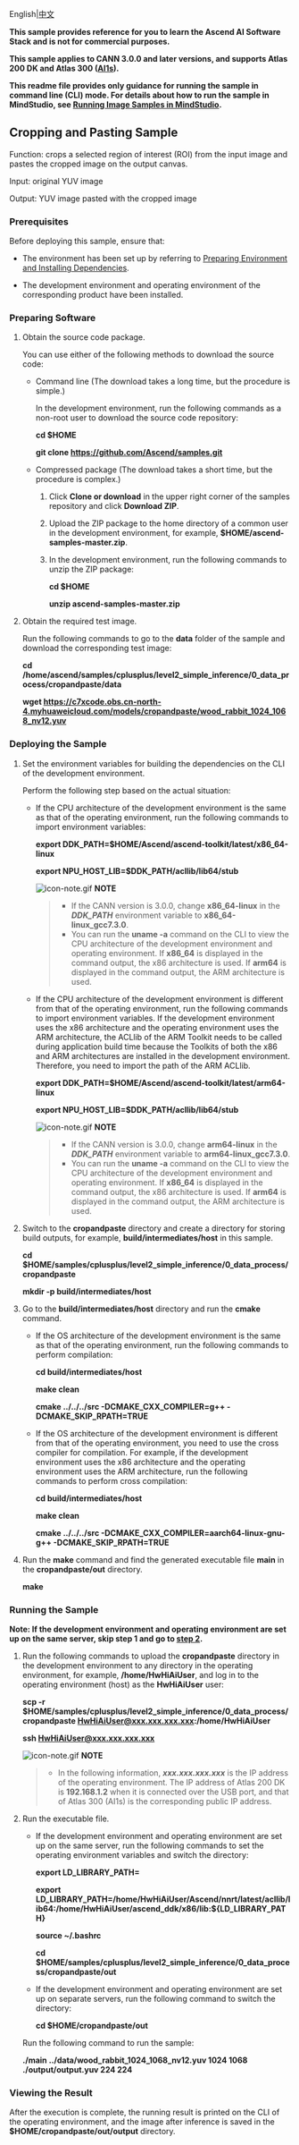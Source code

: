 English|[中文](README_CN.md)

**This sample provides reference for you to learn the Ascend AI Software Stack and is not for commercial purposes.**

**This sample applies to CANN 3.0.0 and later versions, and supports Atlas 200 DK and Atlas 300 ([AI1s](https://support.huaweicloud.com/productdesc-ecs/ecs_01_0047.html#ecs_01_0047__section78423209366)).**

**This readme file provides only guidance for running the sample in command line (CLI) mode. For details about how to run the sample in MindStudio, see [Running Image Samples in MindStudio](https://github.com/Ascend/samples/wikis/Mindstudio%E8%BF%90%E8%A1%8C%E5%9B%BE%E7%89%87%E6%A0%B7%E4%BE%8B?sort_id=3164874).**

## Cropping and Pasting Sample

Function: crops a selected region of interest (ROI) from the input image and pastes the cropped image on the output canvas.

Input: original YUV image

Output: YUV image pasted with the cropped image

### Prerequisites

Before deploying this sample, ensure that:

- The environment has been set up by referring to [Preparing Environment and Installing Dependencies](../../../environment).

- The development environment and operating environment of the corresponding product have been installed.

### Preparing Software

1. Obtain the source code package.

   You can use either of the following methods to download the source code:

    - Command line (The download takes a long time, but the procedure is simple.)

        In the development environment, run the following commands as a non-root user to download the source code repository:

       **cd $HOME**

       **git clone https://github.com/Ascend/samples.git**

    - Compressed package (The download takes a short time, but the procedure is complex.)

        1. Click **Clone or download** in the upper right corner of the samples repository and click **Download ZIP**.

        2. Upload the ZIP package to the home directory of a common user in the development environment, for example, **$HOME/ascend-samples-master.zip**.

        3. In the development environment, run the following commands to unzip the ZIP package:

            **cd $HOME**

            **unzip ascend-samples-master.zip**

2. Obtain the required test image.

    Run the following commands to go to the **data** folder of the sample and download the corresponding test image:

    **cd /home/ascend/samples/cplusplus/level2_simple_inference/0_data_process/cropandpaste/data**

    **wget https://c7xcode.obs.cn-north-4.myhuaweicloud.com/models/cropandpaste/wood_rabbit_1024_1068_nv12.yuv**


### Deploying the Sample

1. Set the environment variables for building the dependencies on the CLI of the development environment.

   Perform the following step based on the actual situation:

   - If the CPU architecture of the development environment is the same as that of the operating environment, run the following commands to import environment variables:

     **export DDK_PATH=$HOME/Ascend/ascend-toolkit/latest/x86_64-linux**

     **export NPU_HOST_LIB=$DDK_PATH/acllib/lib64/stub**

     ![](https://images.gitee.com/uploads/images/2020/1106/160652_6146f6a4_5395865.gif "icon-note.gif") **NOTE**  
        > - If the CANN version is 3.0.0, change **x86_64-linux** in the ***DDK_PATH*** environment variable to **x86_64-linux_gcc7.3.0**.
        > - You can run the **uname -a** command on the CLI to view the CPU architecture of the development environment and operating environment. If **x86_64** is displayed in the command output, the x86 architecture is used. If **arm64** is displayed in the command output, the ARM architecture is used.

   - If the CPU architecture of the development environment is different from that of the operating environment, run the following commands to import environment variables. If the development environment uses the x86 architecture and the operating environment uses the ARM architecture, the ACLlib of the ARM Toolkit needs to be called during application build time because the Toolkits of both the x86 and ARM architectures are installed in the development environment. Therefore, you need to import the path of the ARM ACLlib.

     **export DDK_PATH=$HOME/Ascend/ascend-toolkit/latest/arm64-linux**

     **export NPU_HOST_LIB=$DDK_PATH/acllib/lib64/stub**

     ![](https://images.gitee.com/uploads/images/2020/1106/160652_6146f6a4_5395865.gif "icon-note.gif") **NOTE**  
        > - If the CANN version is 3.0.0, change **arm64-linux** in the ***DDK_PATH*** environment variable to **arm64-linux_gcc7.3.0**.
        > - You can run the **uname -a** command on the CLI to view the CPU architecture of the development environment and operating environment. If **x86_64** is displayed in the command output, the x86 architecture is used. If **arm64** is displayed in the command output, the ARM architecture is used.

2. Switch to the **cropandpaste** directory and create a directory for storing build outputs, for example, **build/intermediates/host** in this sample.

    **cd $HOME/samples/cplusplus/level2_simple_inference/0_data_process/cropandpaste**

    **mkdir -p build/intermediates/host**

3. Go to the **build/intermediates/host** directory and run the **cmake** command.

    - If the OS architecture of the development environment is the same as that of the operating environment, run the following commands to perform compilation:

      **cd build/intermediates/host**   

      **make clean**

      **cmake \.\./\.\./\.\./src -DCMAKE_CXX_COMPILER=g++ -DCMAKE_SKIP_RPATH=TRUE**

    - If the OS architecture of the development environment is different from that of the operating environment, you need to use the cross compiler for compilation. For example, if the development environment uses the x86 architecture and the operating environment uses the ARM architecture, run the following commands to perform cross compilation:

      **cd build/intermediates/host**

      **make clean**

      **cmake \.\./\.\./\.\./src -DCMAKE_CXX_COMPILER=aarch64-linux-gnu-g++ -DCMAKE_SKIP_RPATH=TRUE**

4. Run the **make** command and find the generated executable file **main** in the **cropandpaste/out** directory.

    **make**

### Running the Sample

**Note: If the development environment and operating environment are set up on the same server, skip step 1 and go to [step 2](#step_2).**   

1. Run the following commands to upload the **cropandpaste** directory in the development environment to any directory in the operating environment, for example, **/home/HwHiAiUser**, and log in to the operating environment (host) as the **HwHiAiUser** user:

    **scp -r $HOME/samples/cplusplus/level2_simple_inference/0_data_process/cropandpaste HwHiAiUser@xxx.xxx.xxx.xxx:/home/HwHiAiUser**

    **ssh HwHiAiUser@xxx.xxx.xxx.xxx**    

    ![](https://images.gitee.com/uploads/images/2020/1106/160652_6146f6a4_5395865.gif "icon-note.gif") **NOTE**  
    > - In the following information, ***xxx.xxx.xxx.xxx*** is the IP address of the operating environment. The IP address of Atlas 200 DK is **192.168.1.2** when it is connected over the USB port, and that of Atlas 300 (AI1s) is the corresponding public IP address.

2. <a name="step_2"></a>Run the executable file.

    - If the development environment and operating environment are set up on the same server, run the following commands to set the operating environment variables and switch the directory:

      **export LD_LIBRARY_PATH=**

      **export LD_LIBRARY_PATH=/home/HwHiAiUser/Ascend/nnrt/latest/acllib/lib64:/home/HwHiAiUser/ascend_ddk/x86/lib:${LD_LIBRARY_PATH}** 

      **source ~/.bashrc**

      **cd $HOME/samples/cplusplus/level2_simple_inference/0_data_process/cropandpaste/out**

    - If the development environment and operating environment are set up on separate servers, run the following command to switch the directory:

      **cd $HOME/cropandpaste/out**

    Run the following command to run the sample:

    **./main ../data/wood_rabbit_1024_1068_nv12.yuv 1024 1068 ./output/output.yuv 224 224**

### Viewing the Result

After the execution is complete, the running result is printed on the CLI of the operating environment, and the image after inference is saved in the **$HOME/cropandpaste/out/output** directory.

